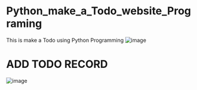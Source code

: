 # Python_make_a_Todo_website_Programing
This is make a Todo using Python Programming
![image](https://user-images.githubusercontent.com/102310770/187459822-f1737e44-4942-4593-97ac-0785e86b4653.png)
# ADD TODO RECORD
![image](https://user-images.githubusercontent.com/102310770/187460265-07782329-3db5-4e2a-aa53-feb48addf118.png)
